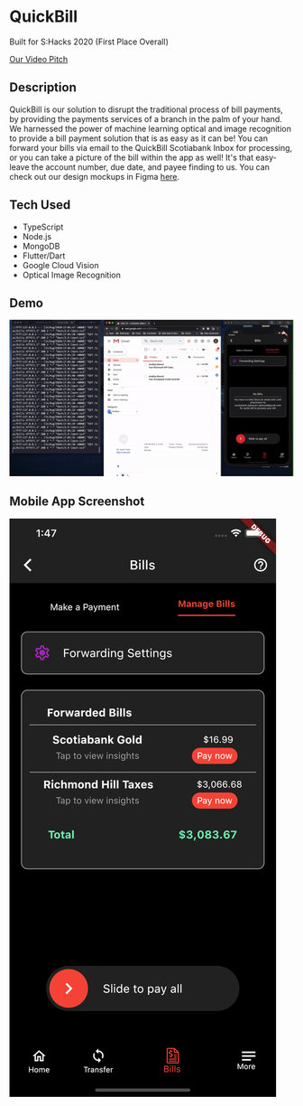 # QuickBill
Built for S:Hacks 2020 (First Place Overall)

[Our Video Pitch](https://www.youtube.com/watch?v=4V9y0LT-JV8)

## Description
QuickBill is our solution to disrupt the traditional process of bill payments, by providing the payments services of a branch in the palm of your hand. We harnessed the power of machine learning optical and image recognition to provide a bill payment solution that is as easy as it can be! You can forward your bills via email to the QuickBill Scotiabank Inbox for processing, or you can take a picture of the bill within the app as well! It's that easy- leave the account number, due date, and payee finding to us. You can check out our design mockups in Figma [here](https://www.figma.com/proto/okoDeV5sWxdPqelHvZaTmT/Scotia-Hacks?node-id=5%3A106&scaling=min-zoom).

## Tech Used
- TypeScript
- Node.js
- MongoDB
- Flutter/Dart
- Google Cloud Vision
- Optical Image Recognition

## Demo
![Demo](./assets/QuickBillDemo.gif)

## Mobile App Screenshot
![Mobile App](./assets/MobileApp.png)
